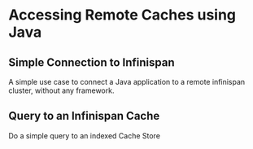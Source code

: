# Accessing Remote Caches using Java

## Simple Connection to Infinispan

A simple use case to connect a Java application to a remote infinispan cluster, without any framework.

## Query to an Infinispan Cache

Do a simple query to an indexed Cache Store
